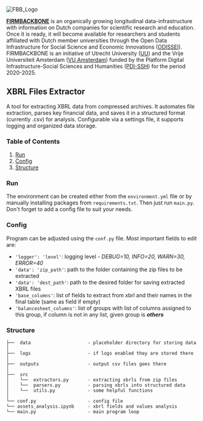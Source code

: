 ![FBB_Logo](https://firmbackbone.nl/wp-content/uploads/sites/694/2025/03/FBB-logo-wide.png)

**[FIRMBACKBONE](https://firmbackbone.nl)** is an organically growing longitudinal data-infrastructure with information on Dutch companies for scientific research and education. Once it is ready, it will become available for researchers and students affiliated with Dutch member universities through the Open Data Infrastructure for Social Science and Economic Innovations ([ODISSEI](https://odissei-data.nl/nl/)). FIRMBACKBONE is an initiative of Utrecht University ([UU](https://www.uu.nl/en)) and the Vrije Universiteit Amsterdam ([VU Amsterdam](https://vu.nl/en)) funded by the Platform Digital Infrastructure-Social Sciences and Humanities ([PDI-SSH](https://pdi-ssh.nl/en/front-page/)) for the period 2020-2025.

## XBRL Files Extractor

A tool for extracting XBRL data from compressed archives. It automates file extraction, parses key financial data, and saves it in a structured format (currently .csv) for analysis. Configurable via a settings file, it supports logging and organized data storage.

### Table of Contents

1. [Run](#run)
2. [Config](#config)
3. [Structure](#structure)

### Run

The environment can be created either from the ```environment.yml``` file or by manually installing packages from ```requirements.txt```. Then just run ```main.py```. Don't forget to add a config file to suit your needs.

### Config

Program can be adjusted using the ```conf.py``` file. Most important fields to edit are:

- ```'logger': 'level'```:        logging level - *DEBUG=10, INFO=20, WARN=30, ERROR=40*
- ```'data': 'zip_path'```:       path to the folder containing the zip files to be extracted
- ```'data': 'dest_path'```:      path to the desired folder for saving extracted XBRL files
- ```'base_columns'```:           list of fields to extract from xbrl and their names in the final table (same as field if empty)
- ```'balancesheet_columns'```:   list of groups with list of columns assigned to this group, if column is not in any list, given group is ***others***

### Structure

```
├──  data                     - placeholder directory for storing data
│
├──  logs                     - if logs enabled they are stored there
│
├──  outputs                  - output csv files goes there
│
├──  src
│    └──  extractors.py       - extracting xbrls from zip files
│    └──  parsers.py          - parsing xbrls into structured data
│    └──  utils.py            - some helpful functions
│
└── conf.py                   - config file
└── assets_analysis.ipynb     - xbrl fields and values analysis 
└── main.py                   - main program loop

```
